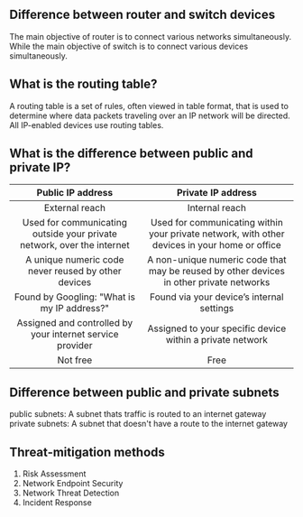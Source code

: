 ## Difference between router and switch devices ##

The main objective of router is to connect various networks simultaneously.	While the main objective of switch is to connect various devices simultaneously.

## What is the routing table? ##

A routing table is a set of rules, often viewed in table format, that is used to determine where data packets traveling over an IP network will be directed. All IP-enabled devices use routing tables.

## What is the difference between public and private IP? ##

| Public IP address | Private IP address | 
| :---: | :---: |
| External reach | Internal reach | 
| Used for communicating outside your private network, over the internet | Used for communicating within your private network, with other devices in your home or office | 
| A unique numeric code never reused by other devices | A non-unique numeric code that may be reused by other devices in other private networks |
| Found by Googling: "What is my IP address?" | Found via your device’s internal settings | 
| Assigned and controlled by your internet service provider | Assigned to your specific device within a private network |
| Not free | Free |

## Difference between public and private subnets ##

public subnets: A subnet thats traffic is routed to an internet gateway
private subnets: A subnet that doesn't have a route to the internet gateway

## Threat-mitigation methods ##

1. Risk Assessment
2. Network Endpoint Security
3. Network Threat Detection
4. Incident Response
